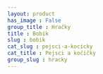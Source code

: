 ```yaml
---
layout: product
has_image : False
group_title : Hračky
title : Bobík
slug : bobik
cat_slug : pejsci-a-kocicky
cat_title : Pejsci a kočičky
group_slug : hracky
---
```




